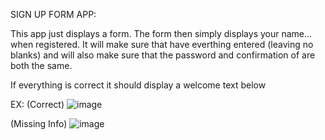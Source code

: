 SIGN UP FORM APP:

This app just displays a form. The form then simply displays your name... when registered.
It will make sure that have everthing entered (leaving no blanks) and will also make sure that the password and confirmation of are both the same.

If everything is correct it should display a welcome text below

EX:
(Correct)
![image](https://user-images.githubusercontent.com/89527340/153345430-a34c56fa-eb0d-4454-9d33-c1dd022aaff8.png)

(Missing Info)
![image](https://user-images.githubusercontent.com/89527340/153345622-5e7b9993-c99f-4b58-b77c-ef91acf19e9b.png)


